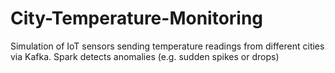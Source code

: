 # City-Temperature-Monitoring
Simulation of IoT sensors sending temperature readings from different cities via Kafka. Spark detects anomalies (e.g. sudden spikes or drops)
